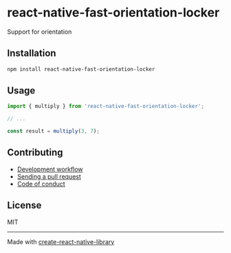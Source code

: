# react-native-fast-orientation-locker

Support for orientation

## Installation


```sh
npm install react-native-fast-orientation-locker
```


## Usage


```js
import { multiply } from 'react-native-fast-orientation-locker';

// ...

const result = multiply(3, 7);
```


## Contributing

- [Development workflow](CONTRIBUTING.md#development-workflow)
- [Sending a pull request](CONTRIBUTING.md#sending-a-pull-request)
- [Code of conduct](CODE_OF_CONDUCT.md)

## License

MIT

---

Made with [create-react-native-library](https://github.com/callstack/react-native-builder-bob)
